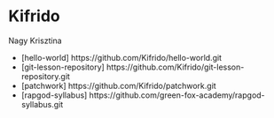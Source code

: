# Kifrido
Nagy Krisztina
<ul>
<li>[hello-world] https://github.com/Kifrido/hello-world.git
<li>[git-lesson-repository] https://github.com/Kifrido/git-lesson-repository.git
<li>[patchwork] https://github.com/Kifrido/patchwork.git
<li>[rapgod-syllabus] https://github.com/green-fox-academy/rapgod-syllabus.git
